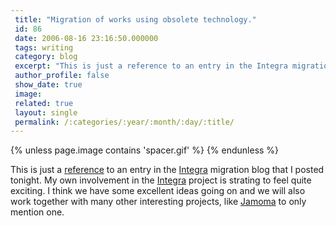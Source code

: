 ```yaml
---
 title: "Migration of works using obsolete technology."
 id: 86
 date: 2006-08-16 23:16:50.000000
 tags: writing
 category: blog
 excerpt: "This is just a reference to an entry in the Integra migration blog that I posted tonight. My own involvement in the Integra project is strating to feel quite exciting. I think we have some excellent i..."
 author_profile: false
 show_date: true
 image: 
 related: true
 layout: single
 permalink: /:categories/:year/:month/:day/:title/
---
```

{% unless page.image contains 'spacer.gif' %}
{% endunless %}

This is just a <a href="http://www.integralive.org/repertoire-migration/migration-blog/migrating-manipulation-iii-by-miklos-maros">reference</a> to an entry in the <a href="http://www.integra.org/integra">Integra</a> migration blog that I posted tonight. My own involvement in the <a href="http://www.integra.org/integra">Integra</a> project is strating to feel quite exciting. I think we have some excellent ideas going on and we will also work together with many other interesting projects, like <a href="http://www.jamoma.org/">Jamoma</a> to only mention one.
